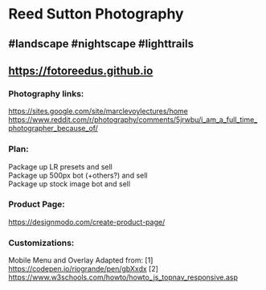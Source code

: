 # Reed Sutton Photography
## #landscape #nightscape #lighttrails 
## https://fotoreedus.github.io

### Photography links:
https://sites.google.com/site/marclevoylectures/home
https://www.reddit.com/r/photography/comments/5jrwbu/i_am_a_full_time_photographer_because_of/

### Plan:
Package up LR presets and sell  
Package up 500px bot (+others?) and sell  
Package up stock image bot and sell

### Product Page:
https://designmodo.com/create-product-page/


### Customizations:

Mobile Menu and Overlay Adapted from:
[1] https://codepen.io/riogrande/pen/gbXxdx
[2] https://www.w3schools.com/howto/howto_js_topnav_responsive.asp
